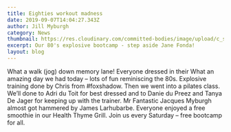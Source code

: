 ```yaml
---
title: Eighties workout madness
date: 2019-09-07T14:04:27.343Z
author: Jill Myburgh
category: News
thumbnail: https://res.cloudinary.com/committed-bodies/image/upload/c_scale,f_auto,q_auto,w_600/v1642428319/blog/69563516_384908092188974_2308941329901551616_n_omvsod.jpg
excerpt: Our 80's explosive bootcamp - step aside Jane Fonda!
layout: blog
---
```

What a walk (jog) down memory lane! Everyone dressed in their What an amazing day we had today – lots of fun reminiscing the 80s. Explosive training done by Chris from #foxshadow. Then we went into a pilates class. We’ll done to Adri du Toit for best dressed and to Danie du Preez and Tanya De Jager for keeping up with the trainer. Mr Fantastic Jacques Myburgh almost got hammered by James Larhubarbe. Everyone enjoyed a free smoothie in our Health Thyme Grill. Join us every Saturday – free bootcamp for all.
